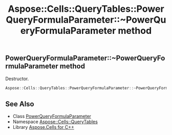﻿---
title: Aspose::Cells::QueryTables::PowerQueryFormulaParameter::~PowerQueryFormulaParameter method
linktitle: ~PowerQueryFormulaParameter
second_title: Aspose.Cells for C++ API Reference
description: 'Aspose::Cells::QueryTables::PowerQueryFormulaParameter::~PowerQueryFormulaParameter method. Destructor in C++.'
type: docs
weight: 200
url: /cpp/aspose.cells.querytables/powerqueryformulaparameter/~powerqueryformulaparameter/
---
## PowerQueryFormulaParameter::~PowerQueryFormulaParameter method


Destructor.

```cpp
Aspose::Cells::QueryTables::PowerQueryFormulaParameter::~PowerQueryFormulaParameter()
```

## See Also

* Class [PowerQueryFormulaParameter](../)
* Namespace [Aspose::Cells::QueryTables](../../)
* Library [Aspose.Cells for C++](../../../)
